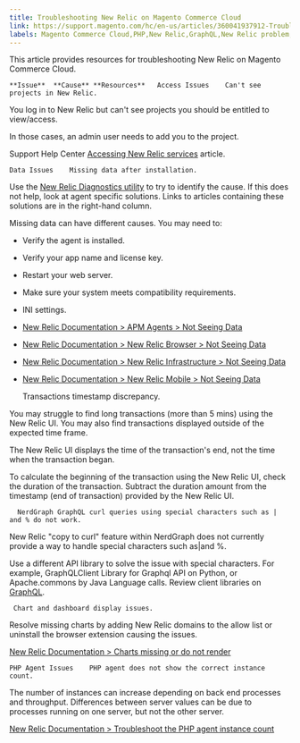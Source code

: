 ```yaml
---
title: Troubleshooting New Relic on Magento Commerce Cloud
link: https://support.magento.com/hc/en-us/articles/360041937912-Troubleshooting-New-Relic-on-Magento-Commerce-Cloud
labels: Magento Commerce Cloud,PHP,New Relic,GraphQL,New Relic problem,New Relic troubleshooting,accessing New Relic,how to,troubleshoot,display
---
```


This article provides resources for troubleshooting New Relic on Magento Commerce Cloud.

    **Issue**  **Cause** **Resources**   Access Issues    Can't see projects in New Relic.

 You log in to New Relic but can't see projects you should be entitled to view/access. 

   In those cases, an admin user needs to add you to the project.

   Support Help Center [Accessing New Relic services](https://support.magento.com/hc/en-us/articles/360039127712) article.

    Data Issues    Missing data after installation.

 Use the [New Relic Diagnostics utility](https://docs.newrelic.com/docs/agents/manage-apm-agents/troubleshooting/new-relic-diagnostics) to try to identify the cause. If this does not help, look at agent specific solutions. Links to articles containing these solutions are in the right-hand column.

   Missing data can have different causes. You may need to:

 
 * Verify the agent is installed.
 * Verify your app name and license key.
 * Restart your web server.
 * Make sure your system meets compatibility requirements.
 * INI settings.
 
   
 * [New Relic Documentation > APM Agents > Not Seeing Data](https://docs.newrelic.com/docs/agents/manage-apm-agents/troubleshooting/not-seeing-data#apm-agents)
 * [New Relic Documentation > New Relic Browser > Not Seeing Data](https://docs.newrelic.com/docs/agents/manage-apm-agents/troubleshooting/not-seeing-data#browser-agent)
 * [New Relic Documentation > New Relic Infrastructure > Not Seeing Data](https://docs.newrelic.com/docs/agents/manage-apm-agents/troubleshooting/not-seeing-data#infrastructure-agents)
 * [New Relic Documentation > New Relic Mobile > Not Seeing Data](https://docs.newrelic.com/docs/agents/manage-apm-agents/troubleshooting/not-seeing-data#mobile-agents)
 
     Transactions timestamp discrepancy.  
  
You may struggle to find long transactions (more than 5 mins) using the New Relic UI. You may also find transactions displayed outside of the expected time frame. 

   The New Relic UI displays the time of the transaction's end, not the time when the transaction began. 

   To calculate the beginning of the transaction using the New Relic UI, check the duration of the transaction. Subtract the duration amount from the timestamp (end of transaction) provided by the New Relic UI. 

      NerdGraph GraphQL curl queries using special characters such as | and % do not work.

   New Relic "copy to curl" feature within NerdGraph does not currently provide a way to handle special characters such as|and %.

   Use a different API library to solve the issue with special characters. For example, GraphQLClient Library for Graphql API on Python, or Apache.commons by Java Language calls. Review client libraries on [GraphQL](https://graphql.org/code/).

     Chart and dashboard display issues. 

   Resolve missing charts by adding New Relic domains to the allow list or uninstall the browser extension causing the issues. 

   [New Relic Documentation > Charts missing or do not render](https://docs.newrelic.com/docs/apm/new-relic-apm/troubleshooting/charts-missing-or-do-not-render) 

    PHP Agent Issues    PHP agent does not show the correct instance count.

   The number of instances can increase depending on back end processes and throughput. Differences between server values can be due to processes running on one server, but not the other server. 

   [New Relic Documentation > Troubleshoot the PHP agent instance count](https://docs.newrelic.com/docs/agents/php-agent/troubleshooting/troubleshoot-php-agent-instance-count)  
 

    